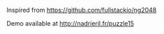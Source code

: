 Inspired from https://github.com/fullstackio/ng2048

Demo available at http://nadrieril.fr/puzzle15
